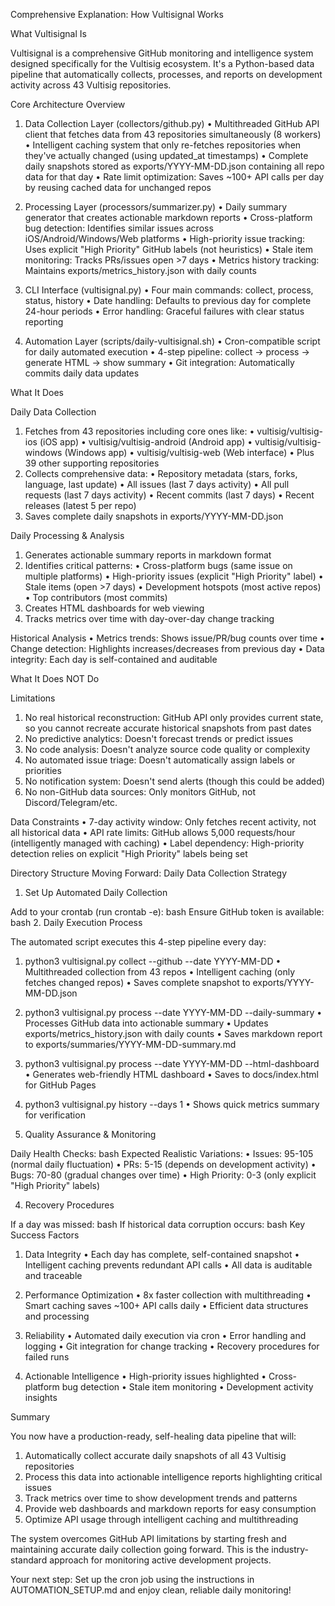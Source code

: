 Comprehensive Explanation: How Vultisignal Works

What Vultisignal Is

Vultisignal is a comprehensive GitHub monitoring and intelligence system designed specifically for the Vultisig ecosystem. It's a Python-based data pipeline that automatically collects, processes, and reports on development activity across 43 Vultisig repositories.

Core Architecture Overview

1. Data Collection Layer (collectors/github.py)
•  Multithreaded GitHub API client that fetches data from 43 repositories simultaneously (8 workers)
•  Intelligent caching system that only re-fetches repositories when they've actually changed (using updated_at timestamps)
•  Complete daily snapshots stored as exports/YYYY-MM-DD.json containing all repo data for that day
•  Rate limit optimization: Saves ~100+ API calls per day by reusing cached data for unchanged repos

2. Processing Layer (processors/summarizer.py)
•  Daily summary generator that creates actionable markdown reports
•  Cross-platform bug detection: Identifies similar issues across iOS/Android/Windows/Web platforms
•  High-priority issue tracking: Uses explicit "High Priority" GitHub labels (not heuristics)
•  Stale item monitoring: Tracks PRs/issues open >7 days
•  Metrics history tracking: Maintains exports/metrics_history.json with daily counts

3. CLI Interface (vultisignal.py)
•  Four main commands: collect, process, status, history
•  Date handling: Defaults to previous day for complete 24-hour periods
•  Error handling: Graceful failures with clear status reporting

4. Automation Layer (scripts/daily-vultisignal.sh)
•  Cron-compatible script for daily automated execution
•  4-step pipeline: collect → process → generate HTML → show summary
•  Git integration: Automatically commits daily data updates

What It Does

Daily Data Collection
1. Fetches from 43 repositories including core ones like:
•  vultisig/vultisig-ios (iOS app)
•  vultisig/vultisig-android (Android app)
•  vultisig/vultisig-windows (Windows app)
•  vultisig/vultisig-web (Web interface)
•  Plus 39 other supporting repositories
2. Collects comprehensive data:
•  Repository metadata (stars, forks, language, last update)
•  All issues (last 7 days activity)
•  All pull requests (last 7 days activity)
•  Recent commits (last 7 days)
•  Recent releases (latest 5 per repo)
3. Saves complete daily snapshots in exports/YYYY-MM-DD.json

Daily Processing & Analysis
1. Generates actionable summary reports in markdown format
2. Identifies critical patterns:
•  Cross-platform bugs (same issue on multiple platforms)
•  High-priority issues (explicit "High Priority" label)
•  Stale items (open >7 days)
•  Development hotspots (most active repos)
•  Top contributors (most commits)
3. Creates HTML dashboards for web viewing
4. Tracks metrics over time with day-over-day change tracking

Historical Analysis
•  Metrics trends: Shows issue/PR/bug counts over time
•  Change detection: Highlights increases/decreases from previous day
•  Data integrity: Each day is self-contained and auditable

What It Does NOT Do

Limitations
1. No real historical reconstruction: GitHub API only provides current state, so you cannot recreate accurate historical snapshots from past dates
2. No predictive analytics: Doesn't forecast trends or predict issues
3. No code analysis: Doesn't analyze source code quality or complexity
4. No automated issue triage: Doesn't automatically assign labels or priorities
5. No notification system: Doesn't send alerts (though this could be added)
6. No non-GitHub data sources: Only monitors GitHub, not Discord/Telegram/etc.

Data Constraints
•  7-day activity window: Only fetches recent activity, not all historical data
•  API rate limits: GitHub allows 5,000 requests/hour (intelligently managed with caching)
•  Label dependency: High-priority detection relies on explicit "High Priority" labels being set

Directory Structure
Moving Forward: Daily Data Collection Strategy

1. Set Up Automated Daily Collection

Add to your crontab (run crontab -e):
bash
Ensure GitHub token is available:
bash
2. Daily Execution Process

The automated script executes this 4-step pipeline every day:

1. python3 vultisignal.py collect --github --date YYYY-MM-DD
•  Multithreaded collection from 43 repos
•  Intelligent caching (only fetches changed repos)
•  Saves complete snapshot to exports/YYYY-MM-DD.json
2. python3 vultisignal.py process --date YYYY-MM-DD --daily-summary
•  Processes GitHub data into actionable summary
•  Updates exports/metrics_history.json with daily counts
•  Saves markdown report to exports/summaries/YYYY-MM-DD-summary.md
3. python3 vultisignal.py process --date YYYY-MM-DD --html-dashboard
•  Generates web-friendly HTML dashboard
•  Saves to docs/index.html for GitHub Pages
4. python3 vultisignal.py history --days 1
•  Shows quick metrics summary for verification

3. Quality Assurance & Monitoring

Daily Health Checks:
bash
Expected Realistic Variations:
•  Issues: 95-105 (normal daily fluctuation)
•  PRs: 5-15 (depends on development activity)
•  Bugs: 70-80 (gradual changes over time)
•  High Priority: 0-3 (only explicit "High Priority" labels)

4. Recovery Procedures

If a day was missed:
bash
If historical data corruption occurs:
bash
Key Success Factors

1. Data Integrity
•   Each day has complete, self-contained snapshot
•   Intelligent caching prevents redundant API calls
•   All data is auditable and traceable

2. Performance Optimization
•   8x faster collection with multithreading
•   Smart caching saves ~100+ API calls daily
•   Efficient data structures and processing

3. Reliability
•   Automated daily execution via cron
•   Error handling and logging
•   Git integration for change tracking
•   Recovery procedures for failed runs

4. Actionable Intelligence
•   High-priority issues highlighted
•   Cross-platform bug detection
•   Stale item monitoring
•   Development activity insights

Summary

You now have a production-ready, self-healing data pipeline that will:

1. Automatically collect accurate daily snapshots of all 43 Vultisig repositories
2. Process this data into actionable intelligence reports highlighting critical issues
3. Track metrics over time to show development trends and patterns
4. Provide web dashboards and markdown reports for easy consumption
5. Optimize API usage through intelligent caching and multithreading

The system overcomes GitHub API limitations by starting fresh and maintaining accurate daily collection going forward. This is the industry-standard approach for monitoring active development projects.

Your next step: Set up the cron job using the instructions in AUTOMATION_SETUP.md and enjoy clean, reliable daily monitoring! 